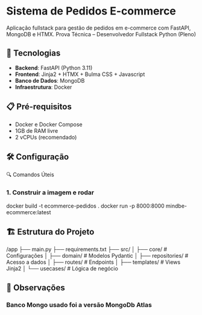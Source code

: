 # Sistema de Pedidos E-commerce

Aplicação fullstack para gestão de pedidos em e-commerce com FastAPI, MongoDB e HTMX.
Prova Técnica – Desenvolvedor 
Fullstack Python (Pleno)

## 🚀 Tecnologias
- **Backend**: FastAPI (Python 3.11)
- **Frontend**: Jinja2 + HTMX + Bulma CSS + Javascript
- **Banco de Dados**: MongoDB
- **Infraestrutura**: Docker

## 📋 Pré-requisitos
- Docker e Docker Compose
- 1GB de RAM livre
- 2 vCPUs (recomendado)

## 🛠️ Configuração

🔍 Comandos Úteis
### 1. Construir a imagem e rodar
docker build -t ecommerce-pedidos .
docker run -p 8000:8000 mindbe-ecommerce:latest


## 🏗️ Estrutura do Projeto
/app
├── main.py
├── requirements.txt
├── src/
│   ├── core/          # Configurações
│   ├── domain/        # Modelos Pydantic
│   ├── repositories/  # Acesso a dados
│   ├── routes/        # Endpoints
│   ├── templates/     # Views Jinja2
│   └── usecases/      # Lógica de negócio


## 📌 Observações
### Banco Mongo usado foi a versão MongoDb Atlas